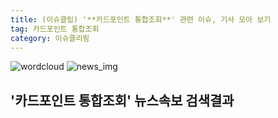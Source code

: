 ```yaml
---
title: (이슈클립) '**카드포인트 통합조회**' 관련 이슈, 기사 모아 보기
tag: 카드포인트 통합조회
category: 이슈클리핑
---
```

![wordcloud](https://s3.ap-northeast-2.amazonaws.com/lyrics101-wordcloud/2018-10-02-1538435837.png)
![news_img](https://user-images.githubusercontent.com/42597476/44507050-1206f400-a6e4-11e8-8d98-7ffbfebb353f.png)
## **'**카드포인트 통합조회**'** 뉴스속보 검색결과

